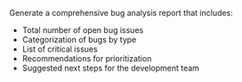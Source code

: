 Generate a comprehensive bug analysis report that includes:
- Total number of open bug issues
- Categorization of bugs by type
- List of critical issues
- Recommendations for prioritization
- Suggested next steps for the development team